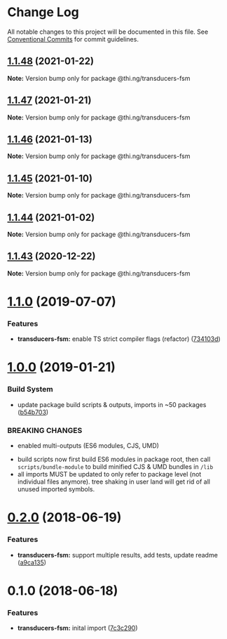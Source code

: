 # Change Log

All notable changes to this project will be documented in this file.
See [Conventional Commits](https://conventionalcommits.org) for commit guidelines.

## [1.1.48](https://github.com/thi-ng/umbrella/compare/@thi.ng/transducers-fsm@1.1.47...@thi.ng/transducers-fsm@1.1.48) (2021-01-22)

**Note:** Version bump only for package @thi.ng/transducers-fsm





## [1.1.47](https://github.com/thi-ng/umbrella/compare/@thi.ng/transducers-fsm@1.1.46...@thi.ng/transducers-fsm@1.1.47) (2021-01-21)

**Note:** Version bump only for package @thi.ng/transducers-fsm





## [1.1.46](https://github.com/thi-ng/umbrella/compare/@thi.ng/transducers-fsm@1.1.45...@thi.ng/transducers-fsm@1.1.46) (2021-01-13)

**Note:** Version bump only for package @thi.ng/transducers-fsm





## [1.1.45](https://github.com/thi-ng/umbrella/compare/@thi.ng/transducers-fsm@1.1.44...@thi.ng/transducers-fsm@1.1.45) (2021-01-10)

**Note:** Version bump only for package @thi.ng/transducers-fsm





## [1.1.44](https://github.com/thi-ng/umbrella/compare/@thi.ng/transducers-fsm@1.1.43...@thi.ng/transducers-fsm@1.1.44) (2021-01-02)

**Note:** Version bump only for package @thi.ng/transducers-fsm





## [1.1.43](https://github.com/thi-ng/umbrella/compare/@thi.ng/transducers-fsm@1.1.42...@thi.ng/transducers-fsm@1.1.43) (2020-12-22)

**Note:** Version bump only for package @thi.ng/transducers-fsm





# [1.1.0](https://github.com/thi-ng/umbrella/compare/@thi.ng/transducers-fsm@1.0.19...@thi.ng/transducers-fsm@1.1.0) (2019-07-07)

### Features

* **transducers-fsm:** enable TS strict compiler flags (refactor) ([734103d](https://github.com/thi-ng/umbrella/commit/734103d))

# [1.0.0](https://github.com/thi-ng/umbrella/compare/@thi.ng/transducers-fsm@0.2.36...@thi.ng/transducers-fsm@1.0.0) (2019-01-21)

### Build System

* update package build scripts & outputs, imports in ~50 packages ([b54b703](https://github.com/thi-ng/umbrella/commit/b54b703))

### BREAKING CHANGES

* enabled multi-outputs (ES6 modules, CJS, UMD)

- build scripts now first build ES6 modules in package root, then call
  `scripts/bundle-module` to build minified CJS & UMD bundles in `/lib`
- all imports MUST be updated to only refer to package level
  (not individual files anymore). tree shaking in user land will get rid of
  all unused imported symbols.

<a name="0.2.0"></a>
# [0.2.0](https://github.com/thi-ng/umbrella/compare/@thi.ng/transducers-fsm@0.1.0...@thi.ng/transducers-fsm@0.2.0) (2018-06-19)

### Features

* **transducers-fsm:** support multiple results, add tests, update readme ([a9ca135](https://github.com/thi-ng/umbrella/commit/a9ca135))

<a name="0.1.0"></a>
# 0.1.0 (2018-06-18)

### Features

* **transducers-fsm:** inital import ([7c3c290](https://github.com/thi-ng/umbrella/commit/7c3c290))
